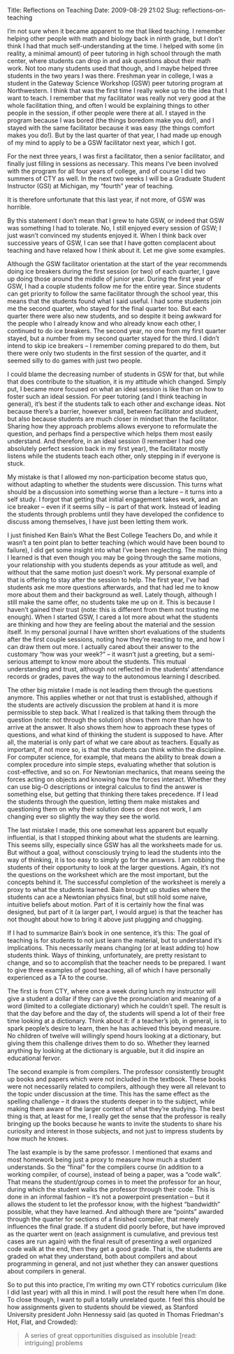 Title: Reflections on Teaching
Date: 2009-08-29 21:02
Slug: reflections-on-teaching

I’m not sure when it became apparent to me that liked teaching. I
remember helping other people with math and biology back in ninth grade,
but I don’t think I had that much self-understanding at the time. I
helped with some (in reality, a minimal amount) of peer tutoring in high
school through the math center, where students can drop in and ask
questions about their math work. Not too many students used that though,
and I maybe helped three students in the two years I was there. Freshman
year in college, I was a student in the Gateway Science Workshop (GSW)
peer tutoring program at Northwestern. I think that was the first time I
really woke up to the idea that I want to teach. I remember that my
facilitator was really not very good at the whole facilitation thing,
and often I would be explaining things to other people in the session,
if other people were there at all. I stayed in the program because I was
bored (the things boredom make you do!), and I stayed with the same
facilitator because it was easy (the things comfort makes you do!). But
by the last quarter of that year, I had made up enough of my mind to
apply to be a GSW facilitator next year, which I got.

For the next three years, I was first a facilitator, then a senior
facilitator, and finally just filling in sessions as necessary. This
means I’ve been involved with the program for all four years of college,
and of course I did two summers of CTY as well. In the next two weeks I
will be a Graduate Student Instructor (GSI) at Michigan, my “fourth”
year of teaching.

It is therefore unfortunate that this last year, if not more, of GSW was
horrible.

By this statement I don’t mean that I grew to hate GSW, or indeed that
GSW was something I had to tolerate. No, I still enjoyed every session
of GSW; I just wasn’t convinced my students enjoyed it. When I think
back over successive years of GSW, I can see that I have gotten
complacent about teaching and have relaxed how I think about it. Let me
give some examples.

Although the GSW facilitator orientation at the start of the year
recommends doing ice breakers during the first session (or two) of each
quarter, I gave up doing those around the middle of junior year. During
the first year of GSW, I had a couple students follow me for the entire
year. Since students can get priority to follow the same facilitator
through the school year, this means that the students found what I said
useful. I had some students join me the second quarter, who stayed for
the final quarter too. But each quarter there were also new students,
and so despite it being awkward for the people who I already know and
who already know each other, I continued to do ice breakers. The second
year, no one from my first quarter stayed, but a number from my second
quarter stayed for the third. I didn’t intend to skip ice breakers – I
remember coming prepared to do them, but there were only two students in
the first session of the quarter, and it seemed silly to do games with
just two people.

I could blame the decreasing number of students in GSW for that, but
while that does contribute to the situation, it is my attitude which
changed. Simply put, I became more focused on what an ideal session is
like than on how to foster such an ideal session. For peer tutoring (and
I think teaching in general), it’s best if the students talk to each
other and exchange ideas. Not because there’s a barrier, however small,
between facilitator and student, but also because students are much
closer in mindset than the facilitator. Sharing how they approach
problems allows everyone to reformulate the question, and perhaps find a
perspective which helps them most easily understand. And therefore, in
an ideal session (I remember I had one absolutely perfect session back
in my first year), the facilitator mostly listens while the students
teach each other, only stepping in if everyone is stuck.

My mistake is that I allowed my non-participation become status quo,
without adapting to whether the students were discussion. This turns
what should be a discussion into something worse than a lecture – it
turns into a self study. I forgot that getting that initial engagement
takes work, and an ice breaker – even if it seems silly – is part of
that work. Instead of leading the students through problems until they
have developed the confidence to discuss among themselves, I have just
been letting them work.

I just finished Ken Bain’s What the Best College Teachers Do, and while
it wasn’t a ten point plan to better teaching (which would have been
bound to failure), I did get some insight into what I’ve been
neglecting. The main thing I learned is that even though you may be
going through the same motions, your relationship with you students
depends as your attitude as well, and without that the same motion just
doesn’t work. My personal example of that is offering to stay after the
session to help. The first year, I’ve had students ask me more questions
afterwards, and that had led me to know more about them and their
background as well. Lately though, although I still make the same offer,
no students take me up on it. This is because I haven’t gained their
trust (note: this is different from them not trusting me enough). When I
started GSW, I cared a lot more about what the students are thinking and
how they are feeling about the material and the session itself. In my
personal journal I have written short evaluations of the students after
the first couple sessions, noting how they’re reacting to me, and how I
can draw them out more. I actually cared about their answer to the
customary “how was your week?” – it wasn’t just a greeting, but a
semi-serious attempt to know more about the students. This mutual
understanding and trust, although not reflected in the students’
attendance records or grades, paves the way to the autonomous learning I
described.

The other big mistake I made is not leading them through the questions
anymore. This applies whether or not that trust is established, although
if the students are actively discussion the problem at hand it is more
permissible to step back. What I realized is that talking them through
the question (note: not through the solution) shows them more than how
to arrive at the answer. It also shows them how to approach these types
of questions, and what kind of thinking the student is supposed to have.
After all, the material is only part of what we care about as teachers.
Equally as important, if not more so, is that the students can think
within the discipline. For computer science, for example, that means the
ability to break down a complex procedure into simple steps, evaluating
whether that solution is cost-effective, and so on. For Newtonian
mechanics, that means seeing the forces acting on objects and knowing
how the forces interact. Whether they can use big-O descriptions or
integral calculus to find the answer is something else, but getting that
thinking there takes precedence. If I lead the students through the
question, letting them make mistakes and questioning them on why their
solution does or does not work, I am changing ever so slightly the way
they see the world.

The last mistake I made, this one somewhat less apparent but equally
influential, is that I stopped thinking about what the students are
learning. This seems silly, especially since GSW has all the worksheets
made for us. But without a goal, without consciously trying to lead the
students into the way of thinking, it is too easy to simply go for the
answers. I am robbing the students of their opportunity to look at the
larger questions. Again, it’s not the questions on the worksheet which
are the most important, but the concepts behind it. The successful
completion of the worksheet is merely a proxy to what the students
learned. Bain brought up studies where the students can ace a Newtonian
physics final, but still hold some naive, intuitive beliefs about
motion. Part of it is certainly how the final was designed, but part of
it (a larger part, I would argue) is that the teacher has not thought
about how to bring it above just plugging and chugging.

If I had to summarize Bain’s book in one sentence, it’s this: The goal
of teaching is for students to not just learn the material, but to
understand it’s implications. This necessarily means changing (or at
least adding to) how students think. Ways of thinking, unfortunately,
are pretty resistant to change, and so to accomplish that the teacher
needs to be prepared. I want to give three examples of good teaching,
all of which I have personally experienced as a TA to the course.

The first is from CTY, where once a week during lunch my instructor will
give a student a dollar if they can give the pronunciation and meaning
of a word (limited to a collegiate dictionary) which he couldn’t spell.
The result is that the day before and the day of, the students will
spend a lot of their free time looking at a dictionary. Think about it:
if a teacher’s job, in general, is to spark people’s desire to learn,
then he has achieved this beyond measure. No children of twelve will
willingly spend hours looking at a dictionary, but giving them this
challenge drives them to do so. Whether they learned anything by looking
at the dictionary is arguable, but it did inspire an educational fervor.

The second example is from compilers. The professor consistently brought
up books and papers which were not included in the textbook. These books
were not necessarily related to compilers, although they were all
relevant to the topic under discussion at the time. This has the same
effect as the spelling challenge – it draws the students deeper in to
the subject, while making them aware of the larger context of what
they’re studying. The best thing is that, at least for me, I really get
the sense that the professor is really bringing up the books because he
wants to invite the students to share his curiosity and interest in
those subjects, and not just to impress students by how much he knows.

The last example is by the same professor. I mentioned that exams and
most homework being just a proxy to measure how much a student
understands. So the “final” for the compilers course (in addition to a
working compiler, of course), instead of being a paper, was a “code
walk”. That means the student/group comes in to meet the professor for
an hour, during which the student walks the professor through their
code. This is done in an informal fashion – it’s not a powerpoint
presentation – but it allows the student to let the professor know, with
the highest “bandwidth” possible, what they have learned. And although
there are “points” awarded through the quarter for sections of a
finished compiler, that merely influences the final grade. If a student
did poorly before, but have improved as the quarter went on (each
assignment is cumulative, and previous test cases are run again) with
the final result of presenting a well organized code walk at the end,
then they get a good grade. That is, the students are graded on what
they understand, both about compilers and about programming in general,
and not just whether they can answer questions about compilers in
general.

So to put this into practice, I’m writing my own CTY robotics curriculum
(like I did <a>last year</a>) with all this in mind. I will post the
result here when I’m done. To close though, I want to pull a totally
unrelated quote. I feel this should be how assignments given to students
should be viewed, as Stanford University president John Hennessy said
(as quoted in Thomas Friedman's Hot, Flat, and Crowded):

> A series of great opportunities disguised as insoluble [read:
> intriguing] problems

